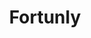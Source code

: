---
blog: https://fortunly.com/blog
facebook: https://facebook.com/fortunly
instagram: https://instagram.com/fortunlynews
linkedin: https://linkedin.com/company/fortunly
logohandle: fortunly
sort: fortunly
title: Fortunly
twitter: https://x.com/fortunlynews
website: https://fortunly.com/
youtube: https://youtube.com/c/Fortunly
---